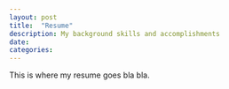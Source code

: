 ```yaml
---
layout: post
title:  "Resume"
description: My background skills and accomplishments
date:  
categories:  
---
```

This is where my resume goes bla bla. 


